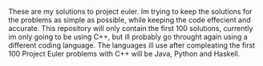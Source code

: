 These are my solutions to project euler.
Im trying to keep the solutions for the problems as simple as possible, while keeping the code effecient and accurate.
This repository will only contain the first 100 solutions, currently im only going to be using C++, but ill probably go throught again using a different coding language.
The languages ill use after compleating the first 100 Project Euler problems with C++ will be Java, Python and Haskell.
